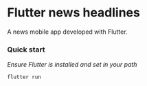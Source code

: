 # Flutter news headlines

A news mobile app developed with Flutter. 

### Quick start

*Ensure Flutter is installed and set in your path*

`flutter run`
